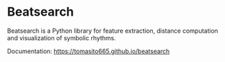 # Beatsearch

Beatsearch is a Python library for feature extraction, distance computation and visualization of symbolic rhythms.

Documentation: https://tomasito665.github.io/beatsearch
